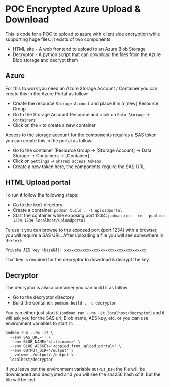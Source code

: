 # POC Encrypted Azure Upload & Download
This is code for a POC to upload to azure with client side encryption while supporting huge files.
It exists of two components:
  - HTML site - A web frontend to upload to an Azure Blob Storage
  - Decryptor - A python script that can download the files from the Azure Blob storage and decrypt them

## Azure
For this to work you need an Azure Storage Account / Container you can create this in the Azure Portal as follow:
  - Create the resource `Storage Account` and place it in a (new) Resource Group
  - Go to the Storage Account Resource and click on `Data Storage` -> `Containers`
  - Click on the `+` to create a new container

Access to the storage account for the components requires a SAS token you can create this in the portal as follow:
  - Go to the container (Resource Group -> [Storage Account] -> Data Storage -> Containers -> [Container]
  - Click on `Settings` -> `Shared access tokens`
  - Create a new token here, the components require the SAS URL

## HTML Upload portal
To run it follow the following steps:
  - Go to the `html` directory
  - Create a container:  `podman build . -t uploadportal`
  - Start the container while exposing port 1234: `podman run --rm --publish 1234:1234 localhost/uploadportal`

To use it you can browse to the exposed port (port 1234) with a browser, you will require a SAS URL.
After uploading a file you will see somewhere in the text:
```
Private AES key (base64): xxxxxxxxxxxxxxxxxxxxxxxxxxxxxxxxxxxx

```
That key is required for the decryptor to download & decrypt the key.

## Decryptor
The decryptor is also a container you can build it as follow
  - Go to the decryptor directory
  - Build the container: `podman build . -t decryptor`

You can either just start it (`podman run --rm -it localhost/decryptor`) and it will ask you for the SAS url, Blob name, AES key, etc. or you can use environment variables to start it:
```
podman run --rm -it \
  --env SAS_URL='' \
  --env BLOB_NAME='<file.name>' \
  --env BLOB_AESKEY='<copied_from_upload_portal>' \
  --env OUTPUT_DIR='/output' \
  --volume ./output/:/output \
  localhost/decryptor
```

If you leave out the environment variable `OUTPUT_DIR` the file will be downloaded and decrypted and you will see the sha256 hash of it, but the file will be lost
